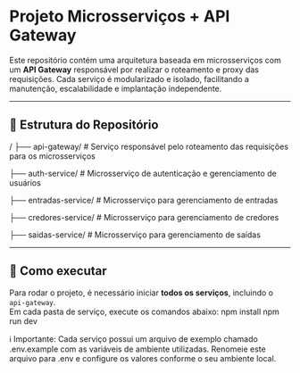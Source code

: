 # Projeto Microsserviços + API Gateway

Este repositório contém uma arquitetura baseada em microsserviços com um **API Gateway** responsável por realizar o roteamento e proxy das requisições. Cada serviço é modularizado e isolado, facilitando a manutenção, escalabilidade e implantação independente.

---

## 📁 Estrutura do Repositório

/
├── api-gateway/ # Serviço responsável pelo roteamento das requisições para os microsserviços

├── auth-service/ # Microsserviço de autenticação e gerenciamento de usuários

├── entradas-service/ # Microsserviço para gerenciamento de entradas

├── credores-service/ # Microsserviço para gerenciamento de credores

├── saidas-service/ # Microsserviço para gerenciamento de saídas

---

## 🚀 Como executar
Para rodar o projeto, é necessário iniciar **todos os serviços**, incluindo o `api-gateway`.  
Em cada pasta de serviço, execute os comandos abaixo:
npm install
npm run dev

ℹ️ Importante:
Cada serviço possui um arquivo de exemplo chamado .env.example com as variáveis de ambiente utilizadas.
Renomeie este arquivo para .env e configure os valores conforme o seu ambiente local.

